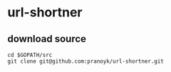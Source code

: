 # url-shortner

## download source

    cd $GOPATH/src
    git clone git@github.com:pranoyk/url-shortner.git

